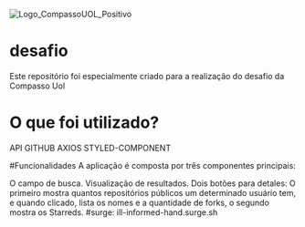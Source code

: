 ![Logo_CompassoUOL_Positivo](https://user-images.githubusercontent.com/81257067/123703741-2f1c8380-d83b-11eb-967b-160af599cabf.png)
# desafio
Este repositório foi especialmente criado para a realização do desafio da Compasso Uol

# O que foi utilizado?
API GITHUB
AXIOS
STYLED-COMPONENT

#Funcionalidades
A aplicação é composta por três componentes principais:

O campo de busca.
Visualização de resultados.
Dois botões para detales:
O primeiro mostra quantos repositórios públicos um determinado usuário tem, e quando clicado,  lista os nomes e a quantidade de forks, 
o segundo mostra os Starreds.
#surge:
ill-informed-hand.surge.sh


